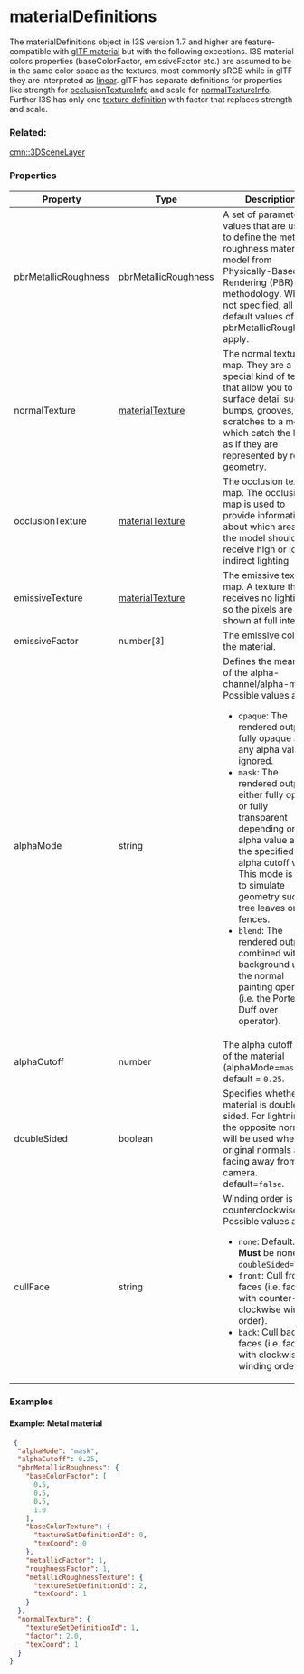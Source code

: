 # materialDefinitions

The materialDefinitions object in I3S version 1.7 and higher are feature-compatible with [glTF material](https://github.com/KhronosGroup/glTF/tree/master/specification/2.0#materials) but with the following exceptions. I3S material colors properties (baseColorFactor, emissiveFactor etc.) are assumed to be in the same color space as the textures, most commonly sRGB while in glTF they are interpreted as [linear](https://github.com/KhronosGroup/glTF/tree/master/specification/2.0#metallic-roughness-material). glTF has separate definitions for properties like strength for [occlusionTextureInfo](https://github.com/KhronosGroup/glTF/blob/master/specification/2.0/schema/material.occlusionTextureInfo.schema.json) and scale for [normalTextureInfo](https://github.com/KhronosGroup/glTF/blob/master/specification/2.0/schema/material.normalTextureInfo.schema.json). Further I3S has only one [texture definition](materialTexture.cmn.md) with factor that replaces strength and scale.

### Related:

[cmn::3DSceneLayer](3DSceneLayer.cmn.md)
### Properties

| Property | Type | Description |
| --- | --- | --- |
| pbrMetallicRoughness | [pbrMetallicRoughness](pbrMetallicRoughness.cmn.md) | A set of parameter values that are used to define the metallic-roughness material model from Physically-Based Rendering (PBR) methodology. When not specified, all the default values of pbrMetallicRoughness apply. |
| normalTexture | [materialTexture](materialTexture.cmn.md) | The normal texture map. They are a special kind of texture that allow you to add surface detail such as bumps, grooves, and scratches to a model which catch the light as if they are represented by real geometry. |
| occlusionTexture | [materialTexture](materialTexture.cmn.md) | The occlusion texture map. The occlusion map is used to provide information about which areas of the model should receive high or low indirect lighting |
| emissiveTexture | [materialTexture](materialTexture.cmn.md) | The emissive texture map. A texture that receives no lighting, so the pixels are shown at full intensity. |
| emissiveFactor | number[3] | The emissive color of the material. |
| alphaMode | string | Defines the meaning of the alpha-channel/alpha-mask.<div>Possible values are:<ul><li>`opaque`: The rendered output is fully opaque and any alpha value is ignored.</li><li>`mask`: The rendered output is either fully opaque or fully transparent depending on the alpha value and the specified alpha cutoff value. This mode is used to simulate geometry such as tree leaves or wire fences.</li><li>`blend`: The rendered output is combined with the background using the normal painting operation (i.e. the Porter and Duff over operator).</li></ul></div> |
| alphaCutoff | number | The alpha cutoff value of the material (alphaMode=`mask`) default = `0.25`. |
| doubleSided | boolean | Specifies whether the material is double sided. For lightning, the opposite normals will be used when original normals are facing away from the camera. default=`false`. |
| cullFace | string | Winding order is counterclockwise.<div>Possible values are:<ul><li>`none`: Default. **Must** be none if `doubleSided=True`.</li><li>`front`: Cull front faces (i.e. faces with counter-clockwise winding order).</li><li>`back`: Cull back faces (i.e. faces with clockwise winding order).</li></ul></div> |

### Examples 

#### Example: Metal material 

```json
 {
  "alphaMode": "mask",
  "alphaCutoff": 0.25,
  "pbrMetallicRoughness": {
    "baseColorFactor": [
      0.5,
      0.5,
      0.5,
      1.0
    ],
    "baseColorTexture": {
      "textureSetDefinitionId": 0,
      "texCoord": 0
    },
    "metallicFactor": 1,
    "roughnessFactor": 1,
    "metallicRoughnessTexture": {
      "textureSetDefinitionId": 2,
      "texCoord": 1
    }
  },
  "normalTexture": {
    "textureSetDefinitionId": 1,
    "factor": 2.0,
    "texCoord": 1
  }
} 
```

